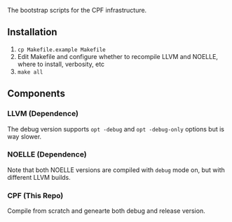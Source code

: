 The bootstrap scripts for the CPF infrastructure.

## Installation

1. `cp Makefile.example Makefile`
2. Edit Makefile and configure whether to recompile LLVM and NOELLE, where to install, verbosity, etc
3. `make all`

## Components

### LLVM (Dependence)
The debug version supports `opt -debug` and `opt -debug-only` options but is way slower.

### NOELLE (Dependence)
Note that both NOELLE versions are compiled with `debug` mode on, but with different LLVM builds.

### CPF (This Repo)
Compile from scratch and genearte both debug and release version.

